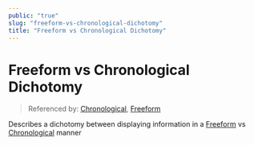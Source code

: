 ```yaml
---
public: "true"
slug: "freeform-vs-chronological-dichotomy"
title: "Freeform vs Chronological Dichotomy"
---
```

# Freeform vs Chronological Dichotomy

> Referenced by: [Chronological](/garden/chronological/index.md), [Freeform](/garden/freeform/index.md)

Describes a dichotomy between displaying information in a [Freeform](/garden/freeform/index.md) vs [Chronological](/garden/chronological/index.md) manner